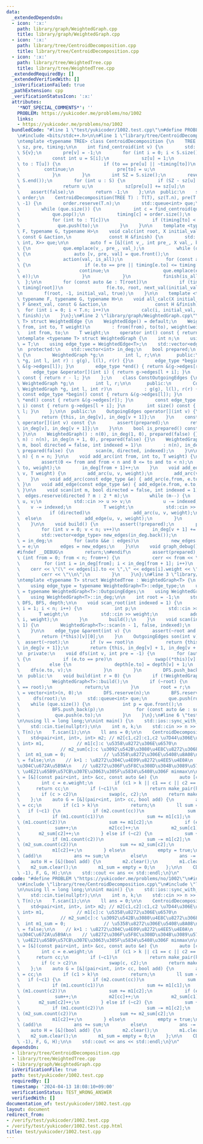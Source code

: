 ```yaml
---
data:
  _extendedDependsOn:
  - icon: ':x:'
    path: library/graph/WeightedGraph.cpp
    title: library/graph/WeightedGraph.cpp
  - icon: ':x:'
    path: library/tree/CentroidDecomposition.cpp
    title: library/tree/CentroidDecomposition.cpp
  - icon: ':x:'
    path: library/tree/WeightedTree.cpp
    title: library/tree/WeightedTree.cpp
  _extendedRequiredBy: []
  _extendedVerifiedWith: []
  _isVerificationFailed: true
  _pathExtension: cpp
  _verificationStatusIcon: ':x:'
  attributes:
    '*NOT_SPECIAL_COMMENTS*': ''
    PROBLEM: https://yukicoder.me/problems/no/1002
    links:
    - https://yukicoder.me/problems/no/1002
  bundledCode: "#line 1 \"test/yukicoder/1002.test.cpp\"\n#define PROBLEM \"https://yukicoder.me/problems/no/1002\"\
    \n#include <bits/stdc++.h>\n\n#line 1 \"library/tree/CentroidDecomposition.cpp\"\
    \ntemplate <typename TREE> class CentroidDecomposition {\n    TREE T;\n    std::vector<int>\
    \ sz, pre, timing;\n\n    int find_centroid(int v) {\n        std::vector<int>\
    \ S{v};\n        pre[v] = -1;\n        for (int i = 0; i < S.size(); i++) {\n\
    \            const int u = S[i];\n            sz[u] = 1;\n            for (int\
    \ to : T[u]) {\n                if (to == pre[u] || ~timing[to])\n           \
    \         continue;\n                pre[to] = u;\n                S.push_back(to);\n\
    \            }\n        }\n        int SZ = S.size();\n        reverse(S.begin(),\
    \ S.end());\n        for (int u : S) {\n            if (SZ - sz[u] <= SZ / 2)\n\
    \                return u;\n            sz[pre[u]] += sz[u];\n        }\n    \
    \    assert(false);\n        return -1;\n    };\n\n  public:\n    std::vector<int>\
    \ order;\n    CentroidDecomposition(TREE T) : T(T), sz(T.n), pre(T.n), timing(T.n,\
    \ -1) {\n        order.reserve(T.n);\n        std::queue<int> que;\n        que.push(0);\n\
    \        while (que.size()) {\n            int c = find_centroid(que.front());\n\
    \            que.pop();\n            timing[c] = order.size();\n            order.push_back(c);\n\
    \            for (int to : T[c])\n                if (timing[to] < 0)\n      \
    \              que.push(to);\n        }\n    }\n\n    template <typename X, typename\
    \ F, typename G, typename H>\n    void calc(int root, X initial_val, const F &next_val,\
    \ const G &action,\n              const H &finish) {\n        std::queue<tuple<int,\
    \ int, X>> que;\n\n        auto f = [&](int v_, int pre_, X val_, bool is_all)\
    \ {\n            que.emplace(v_, pre_, val_);\n            while (que.size())\
    \ {\n                auto [v, pre, val] = que.front();\n                que.pop();\n\
    \                action(val, is_all);\n                for (const auto &e : T[v])\
    \ {\n                    if (e.to == pre || timing[e.to] <= timing[root])\n  \
    \                      continue;\n                    que.emplace(e.to, v, next_val(val,\
    \ e));\n                }\n            }\n            finish(is_all);\n      \
    \  };\n\n        for (const auto &e : T[root])\n            if (timing[e.to] >\
    \ timing[root])\n                f(e.to, root, next_val(initial_val, e), false);\n\
    \n        f(root, -1, initial_val, true);\n    }\n\n    template <typename X,\
    \ typename F, typename G, typename H>\n    void all_calc(X initial_val, const\
    \ F &next_val, const G &action,\n                  const H &finish) {\n      \
    \  for (int i = 0; i < T.n; i++)\n            calc(i, initial_val, next_val, action,\
    \ finish);\n    }\n};\n#line 2 \"library/graph/WeightedGraph.cpp\"\ntemplate <typename\
    \ T> struct WeightedEdge {\n    WeightedEdge() = default;\n    WeightedEdge(int\
    \ from, int to, T weight)\n        : from(from), to(to), weight(weight) {}\n \
    \   int from, to;\n    T weight;\n    operator int() const { return to; }\n};\n\
    \ntemplate <typename T> struct WeightedGraph {\n    int n;\n    using weight_type\
    \ = T;\n    using edge_type = WeightedEdge<T>;\n    std::vector<edge_type> edges;\n\
    \n  protected:\n    std::vector<int> in_deg;\n    bool prepared;\n    class OutgoingEdges\
    \ {\n        WeightedGraph *g;\n        int l, r;\n\n      public:\n        OutgoingEdges(WeightedGraph\
    \ *g, int l, int r) : g(g), l(l), r(r) {}\n        edge_type *begin() { return\
    \ &(g->edges[l]); }\n        edge_type *end() { return &(g->edges[r]); }\n   \
    \     edge_type &operator[](int i) { return g->edges[l + i]; }\n        int size()\
    \ const { return r - l; }\n    };\n    class ConstOutgoingEdges {\n        const\
    \ WeightedGraph *g;\n        int l, r;\n\n      public:\n        ConstOutgoingEdges(const\
    \ WeightedGraph *g, int l, int r)\n            : g(g), l(l), r(r) {}\n       \
    \ const edge_type *begin() const { return &(g->edges[l]); }\n        const edge_type\
    \ *end() const { return &(g->edges[r]); }\n        const edge_type &operator[](int\
    \ i) const { return g->edges[l + i]; }\n        int size() const { return r -\
    \ l; }\n    };\n\n  public:\n    OutgoingEdges operator[](int v) {\n        assert(prepared);\n\
    \        return {this, in_deg[v], in_deg[v + 1]};\n    }\n    const ConstOutgoingEdges\
    \ operator[](int v) const {\n        assert(prepared);\n        return {this,\
    \ in_deg[v], in_deg[v + 1]};\n    }\n\n    bool is_prepared() const { return prepared;\
    \ }\n\n    WeightedGraph() : n(0), in_deg(1, 0), prepared(false) {}\n    WeightedGraph(int\
    \ n) : n(n), in_deg(n + 1, 0), prepared(false) {}\n    WeightedGraph(int n, int\
    \ m, bool directed = false, int indexed = 1)\n        : n(n), in_deg(n + 1, 0),\
    \ prepared(false) {\n        scan(m, directed, indexed);\n    }\n\n    void resize(int\
    \ n) { n = n; }\n\n    void add_arc(int from, int to, T weight) {\n        assert(!prepared);\n\
    \        assert(0 <= from and from < n and 0 <= to and to < n);\n        edges.emplace_back(from,\
    \ to, weight);\n        in_deg[from + 1]++;\n    }\n    void add_edge(int u, int\
    \ v, T weight) {\n        add_arc(u, v, weight);\n        add_arc(v, u, weight);\n\
    \    }\n    void add_arc(const edge_type &e) { add_arc(e.from, e.to, e.weight);\
    \ }\n    void add_edge(const edge_type &e) { add_edge(e.from, e.to, e.weight);\
    \ }\n\n    void scan(int m, bool directed = false, int indexed = 1) {\n      \
    \  edges.reserve(directed ? m : 2 * m);\n        while (m--) {\n            int\
    \ u, v;\n            std::cin >> u >> v;\n            u -= indexed;\n        \
    \    v -= indexed;\n            T weight;\n            std::cin >> weight;\n \
    \           if (directed)\n                add_arc(u, v, weight);\n          \
    \  else\n                add_edge(u, v, weight);\n        }\n        build();\n\
    \    }\n\n    void build() {\n        assert(!prepared);\n        prepared = true;\n\
    \        for (int v = 0; v < n; v++)\n            in_deg[v + 1] += in_deg[v];\n\
    \        std::vector<edge_type> new_edges(in_deg.back());\n        auto counter\
    \ = in_deg;\n        for (auto &&e : edges)\n            new_edges[counter[e.from]++]\
    \ = e;\n        edges = new_edges;\n    }\n\n    void graph_debug() const {\n\
    #ifndef __DEBUG\n        return;\n#endif\n        assert(prepared);\n        for\
    \ (int from = 0; from < n; from++) {\n            cerr << from << \";\";\n   \
    \         for (int i = in_deg[from]; i < in_deg[from + 1]; i++)\n            \
    \    cerr << \"(\" << edges[i].to << \",\" << edges[i].weight << \")\";\n    \
    \        cerr << \"\\n\";\n        }\n    }\n};\n#line 3 \"library/tree/WeightedTree.cpp\"\
    \ntemplate <typename T> struct WeightedTree : WeightedGraph<T> {\n    using WeightedGraph<T>::WeightedGraph;\n\
    \    using edge_type = typename WeightedGraph<T>::edge_type;\n    using OutgoingEdges\
    \ = typename WeightedGraph<T>::OutgoingEdges;\n    using WeightedGraph<T>::n;\n\
    \    using WeightedGraph<T>::in_deg;\n\n    int root = -1;\n    std::vector<int>\
    \ DFS, BFS, depth;\n\n    void scan_root(int indexed = 1) {\n        for (int\
    \ i = 1; i < n; i++) {\n            int p;\n            std::cin >> p;\n     \
    \       T weight;\n            std::cin >> weight;\n            add_edge(p - indexed,\
    \ i, weight);\n        }\n        build();\n    }\n    void scan(int indexed =\
    \ 1) {\n        WeightedGraph<T>::scan(n - 1, false, indexed);\n        build();\n\
    \    }\n\n    edge_type &parent(int v) {\n        assert(~root and root != v);\n\
    \        return (*this)[v][0];\n    }\n    OutgoingEdges son(int v) {\n      \
    \  assert(~root);\n        if (v == root)\n            return {this, in_deg[v],\
    \ in_deg[v + 1]};\n        return {this, in_deg[v] + 1, in_deg[v + 1]};\n    }\n\
    \n  private:\n    void dfs(int v, int pre = -1) {\n        for (auto &e : (*this)[v])\
    \ {\n            if (e.to == pre)\n                swap((*this)[v][0], e);\n \
    \           else {\n                depth[e.to] = depth[v] + 1;\n            \
    \    dfs(e.to, v);\n            }\n        }\n        DFS.push_back(v);\n    }\n\
    \n  public:\n    void build(int r = 0) {\n        if (!WeightedGraph<T>::is_prepared())\n\
    \            WeightedGraph<T>::build();\n        if (~root) {\n            assert(r\
    \ == root);\n            return;\n        }\n        root = r;\n        depth\
    \ = vector<int>(n, 0);\n        DFS.reserve(n);\n        BFS.reserve(n);\n   \
    \     dfs(root);\n        std::queue<int> que;\n        que.push(root);\n    \
    \    while (que.size()) {\n            int p = que.front();\n            que.pop();\n\
    \            BFS.push_back(p);\n            for (const auto &e : son(p))\n   \
    \             que.push(e.to);\n        }\n    }\n};\n#line 6 \"test/yukicoder/1002.test.cpp\"\
    \n\nusing ll = long long;\n\nint main() {\n    std::ios::sync_with_stdio(false);\n\
    \    std::cin.tie(nullptr);\n\n    int n, k;\n    std::cin >> n >> k;\n    WeightedTree<int>\
    \ T(n);\n    T.scan(1);\n\n    ll ans = 0;\n\n    CentroidDecomposition CD(T);\n\
    \    std<pair<int, int>, int> m2; // m2[c1,c2]:c1,c2 \u7D44\u306E\u6570\n    std<int,\
    \ int> m1,            // m1[c]:c \u5358\u8272\u306E\u6570\n        m2_sum;   \
    \               // m2_sum[c]:c \u3092\u542B\u3080\u4E8C\u8272\u306E\u6570\n  \
    \  int m1_sum = 0;              // \u5358\u8272\u306E\u5408\u8A08\n    bool empty\
    \ = false;\n\n    // k+1 : \u8272\u304C\u4E09\u8272\u4EE5\u4E0A\n    // -1 : \u8272\
    \u304C\u672A\u5B9A\n    // \u8272\u306F\u5F8C\u308D\u304B\u3089\u57CB\u307E\u308B\
    \ \u4E21\u65B9\u57CB\u307E\u3063\u305F\u5834\u5408\u306F minmax\n\n    auto F\
    \ = [&](const pair<int, int> &cc, const auto &e) {\n        auto [c1, c2] = cc;\n\
    \        int c = e.weight;\n        if (c1 > k || c1 == c || c2 == c)\n      \
    \      return cc;\n        if (~c1)\n            return make_pair(k + 1, k + 1);\n\
    \        if (c > c2)\n            swap(c, c2);\n        return make_pair(c, c2);\n\
    \    };\n    auto G = [&](pair<int, int> cc, bool add) {\n        auto [c1, c2]\
    \ = cc;\n        if (c1 > k)\n            return;\n        ll sum = 0;\n     \
    \   if (~c1) {\n            if (m2.count(cc))\n                sum += m2[cc];\n\
    \            if (m1.count(c1))\n                sum += m1[c1];\n            if\
    \ (m1.count(c2))\n                sum += m1[c2];\n            if (empty)\n   \
    \             sum++;\n            m2[cc]++;\n            m2_sum[c1]++;\n     \
    \       m2_sum[c2]++;\n        } else if (~c2) {\n            sum += m1_sum;\n\
    \            if (m1.count(c2))\n                sum -= m1[c2];\n            if\
    \ (m2_sum.count(c2))\n                sum += m2_sum[c2];\n            m1_sum++;\n\
    \            m1[c2]++;\n        } else\n            empty = true;\n\n        if\
    \ (add)\n            ans += sum;\n        else\n            ans -= sum;\n    };\n\
    \    auto H = [&](bool add) {\n        m2.clear();\n        m1.clear();\n    \
    \    m2_sum.clear();\n        m1_sum = empty = 0;\n    };\n\n    CD.all_calc(make_pair(-1,\
    \ -1), F, G, H);\n\n    std::cout << ans << std::endl;\n}\n"
  code: "#define PROBLEM \"https://yukicoder.me/problems/no/1002\"\n#include <bits/stdc++.h>\n\
    \n#include \"library/tree/CentroidDecomposition.cpp\"\n#include \"library/tree/WeightedTree.cpp\"\
    \n\nusing ll = long long;\n\nint main() {\n    std::ios::sync_with_stdio(false);\n\
    \    std::cin.tie(nullptr);\n\n    int n, k;\n    std::cin >> n >> k;\n    WeightedTree<int>\
    \ T(n);\n    T.scan(1);\n\n    ll ans = 0;\n\n    CentroidDecomposition CD(T);\n\
    \    std<pair<int, int>, int> m2; // m2[c1,c2]:c1,c2 \u7D44\u306E\u6570\n    std<int,\
    \ int> m1,            // m1[c]:c \u5358\u8272\u306E\u6570\n        m2_sum;   \
    \               // m2_sum[c]:c \u3092\u542B\u3080\u4E8C\u8272\u306E\u6570\n  \
    \  int m1_sum = 0;              // \u5358\u8272\u306E\u5408\u8A08\n    bool empty\
    \ = false;\n\n    // k+1 : \u8272\u304C\u4E09\u8272\u4EE5\u4E0A\n    // -1 : \u8272\
    \u304C\u672A\u5B9A\n    // \u8272\u306F\u5F8C\u308D\u304B\u3089\u57CB\u307E\u308B\
    \ \u4E21\u65B9\u57CB\u307E\u3063\u305F\u5834\u5408\u306F minmax\n\n    auto F\
    \ = [&](const pair<int, int> &cc, const auto &e) {\n        auto [c1, c2] = cc;\n\
    \        int c = e.weight;\n        if (c1 > k || c1 == c || c2 == c)\n      \
    \      return cc;\n        if (~c1)\n            return make_pair(k + 1, k + 1);\n\
    \        if (c > c2)\n            swap(c, c2);\n        return make_pair(c, c2);\n\
    \    };\n    auto G = [&](pair<int, int> cc, bool add) {\n        auto [c1, c2]\
    \ = cc;\n        if (c1 > k)\n            return;\n        ll sum = 0;\n     \
    \   if (~c1) {\n            if (m2.count(cc))\n                sum += m2[cc];\n\
    \            if (m1.count(c1))\n                sum += m1[c1];\n            if\
    \ (m1.count(c2))\n                sum += m1[c2];\n            if (empty)\n   \
    \             sum++;\n            m2[cc]++;\n            m2_sum[c1]++;\n     \
    \       m2_sum[c2]++;\n        } else if (~c2) {\n            sum += m1_sum;\n\
    \            if (m1.count(c2))\n                sum -= m1[c2];\n            if\
    \ (m2_sum.count(c2))\n                sum += m2_sum[c2];\n            m1_sum++;\n\
    \            m1[c2]++;\n        } else\n            empty = true;\n\n        if\
    \ (add)\n            ans += sum;\n        else\n            ans -= sum;\n    };\n\
    \    auto H = [&](bool add) {\n        m2.clear();\n        m1.clear();\n    \
    \    m2_sum.clear();\n        m1_sum = empty = 0;\n    };\n\n    CD.all_calc(make_pair(-1,\
    \ -1), F, G, H);\n\n    std::cout << ans << std::endl;\n}\n"
  dependsOn:
  - library/tree/CentroidDecomposition.cpp
  - library/tree/WeightedTree.cpp
  - library/graph/WeightedGraph.cpp
  isVerificationFile: true
  path: test/yukicoder/1002.test.cpp
  requiredBy: []
  timestamp: '2024-04-13 18:08:10+09:00'
  verificationStatus: TEST_WRONG_ANSWER
  verifiedWith: []
documentation_of: test/yukicoder/1002.test.cpp
layout: document
redirect_from:
- /verify/test/yukicoder/1002.test.cpp
- /verify/test/yukicoder/1002.test.cpp.html
title: test/yukicoder/1002.test.cpp
---
```

